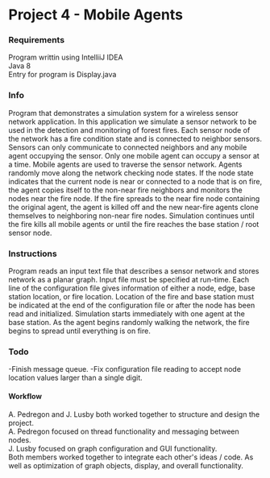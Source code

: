 # Project 4 - Mobile Agents

### Requirements
Program writtin using IntelliiJ IDEA <br> Java 8 <br> Entry for program is Display.java

### Info
Program that demonstrates a simulation system for a wireless sensor network application.  In this application we simulate a sensor network to be used in the detection and monitoring of forest fires.
Each sensor node of the network has a fire condition state and is connected to neighbor sensors. Sensors can only communicate to connected neighbors and any mobile agent occupying the sensor. Only 
one mobile agent can occupy a sensor at a time. Mobile agents are used to traverse the sensor network. Agents randomly move along the network checking node states.  If the node state indicates 
that the current node is near or connected to a node that is on fire, the agent copies itself to the non-near fire neighbors and monitors the nodes near the fire node.  If the fire spreads to the 
near fire node containing the original agent, the agent is killed off and the new near-fire agents clone themselves to neighboring non-near fire nodes.  Simulation continues until the fire kills 
all mobile agents or until the fire reaches the base station / root sensor node.

### Instructions
Program reads an input text file that describes a sensor network and stores network as a planar graph.  Input file must be specified at run-time.  Each line of the configuration file gives information of either a node, edge, base station
location, or fire location.  Location of the fire and base station must be indicated at the end of the configuration file or after the node has been read and initialized. 
Simulation starts immediately with one agent at the base station.  As the agent begins randomly walking the network, the fire begins to spread until everything is on fire. 

### Todo
-Finish message queue.
-Fix configuration file reading to accept node location values larger than a single digit.

#### Workflow
A. Pedregon and J. Lusby both worked together to structure and design the project.<br>
A. Pedregon focused on thread functionality and messaging between nodes.<br>
J. Lusby focused on graph configuration and GUI functionality. <br>
Both members worked together to integrate each other's ideas / code. As well as optimization of graph objects, display, and overall functionality.<br>  